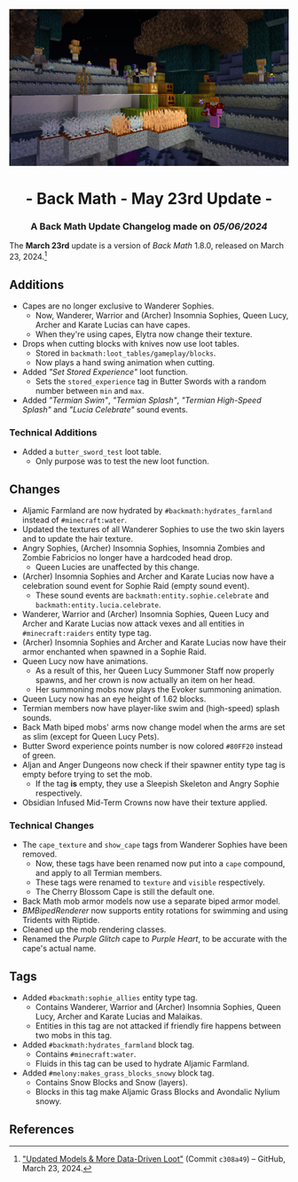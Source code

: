 <div style="text-align: center;"> <img src=ChangelogPhoto.png width="1500"> </div>

# <div style="text-align: center;">- Back Math - May 23rd Update -</div>
### <div style="text-align: center;">A Back Math Update Changelog made on *05/06/2024*</div>

The **March 23rd** update is a version of *Back Math* 1.8.0, released on March 23, 2024.[^1]

## Additions
- Capes are no longer exclusive to Wanderer Sophies.
  - Now, Wanderer, Warrior and (Archer) Insomnia Sophies, Queen Lucy, Archer and Karate Lucias can have capes.
  - When they're using capes, Elytra now change their texture.
- Drops when cutting blocks with knives now use loot tables.
  - Stored in `backmath:loot_tables/gameplay/blocks`.
  - Now plays a hand swing animation when cutting.
- Added *"Set Stored Experience"* loot function.
  - Sets the `stored_experience` tag in Butter Swords with a random number between `min` and `max`.
- Added *"Termian Swim"*, *"Termian Splash"*, *"Termian High-Speed Splash"* and *"Lucia Celebrate"* sound events.

### Technical Additions
- Added a `butter_sword_test` loot table.
  - Only purpose was to test the new loot function.

## Changes
- Aljamic Farmland are now hydrated by `#backmath:hydrates_farmland` instead of `#minecraft:water`.
- Updated the textures of all Wanderer Sophies to use the two skin layers and to update the hair texture.
- Angry Sophies, (Archer) Insomnia Sophies, Insomnia Zombies and Zombie Fabricios no longer have a hardcoded head drop.
  - Queen Lucies are unaffected by this change.
- (Archer) Insomnia Sophies and Archer and Karate Lucias now have a celebration sound event for Sophie Raid (empty sound event).
  - These sound events are `backmath:entity.sophie.celebrate` and `backmath:entity.lucia.celebrate`.
- Wanderer, Warrior and (Archer) Insomnia Sophies, Queen Lucy and Archer and Karate Lucias now attack vexes and all entities in `#minecraft:raiders` entity type tag.
- (Archer) Insomnia Sophies and Archer and Karate Lucias now have their armor enchanted when spawned in a Sophie Raid.
- Queen Lucy now have animations.
  - As a result of this, her Queen Lucy Summoner Staff now properly spawns, and her crown is now actually an item on her head.
  - Her summoning mobs now plays the Evoker summoning animation.
- Queen Lucy now has an eye height of 1.62 blocks.
- Termian members now have player-like swim and (high-speed) splash sounds.
- Back Math biped mobs' arms now change model when the arms are set as slim (except for Queen Lucy Pets).
- Butter Sword experience points number is now colored `#80FF20` instead of green.
- Aljan and Anger Dungeons now check if their spawner entity type tag is empty before trying to set the mob.
  - If the tag **is** empty, they use a Sleepish Skeleton and Angry Sophie respectively.
- Obsidian Infused Mid-Term Crowns now have their texture applied.

### Technical Changes
- The `cape_texture` and `show_cape` tags from Wanderer Sophies have been removed.
  - Now, these tags have been renamed now put into a `cape` compound, and apply to all Termian members.
  - These tags were renamed to `texture` and `visible` respectively.
  - The Cherry Blossom Cape is still the default one.
- Back Math mob armor models now use a separate biped armor model.
- *BMBipedRenderer* now supports entity rotations for swimming and using Tridents with Riptide.
- Cleaned up the mob rendering classes.
- Renamed the *Purple Glitch* cape to *Purple Heart*, to be accurate with the cape's actual name.

## Tags
- Added `#backmath:sophie_allies` entity type tag.
  - Contains Wanderer, Warrior and (Archer) Insomnia Sophies, Queen Lucy, Archer and Karate Lucias and Malaikas.
  - Entities in this tag are not attacked if friendly fire happens between two mobs in this tag.
- Added `#backmath:hydrates_farmland` block tag.
  - Contains `#minecraft:water`.
  - Fluids in this tag can be used to hydrate Aljamic Farmland.
- Added `#melony:makes_grass_blocks_snowy` block tag.
  - Contains Snow Blocks and Snow (layers).
  - Blocks in this tag make Aljamic Grass Blocks and Avondalic Nylium snowy.

## References
[^1]: ["Updated Models & More Data-Driven Loot"](https://github.com/Fabricio20106/Back-Math/commit/c308a4926320bd6db9aa671d3ced08581aa58bd0) (Commit `c308a49`) – GitHub, March 23, 2024.